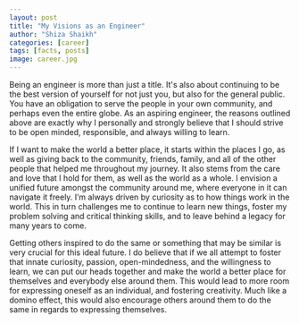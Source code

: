 ```yaml
---
layout: post
title: "My Visions as an Engineer"
author: "Shiza Shaikh"
categories: [career]
tags: [facts, posts]
image: career.jpg
---
```


Being an engineer is more than just a title. It's also about continuing to be the best version of yourself for not just you, but also for the general public. You have an obligation to serve the people in your own community, and perhaps even the entire globe. As an aspiring engineer, the reasons outlined above are exactly why I personally and strongly believe that I should strive to be open minded, responsible, and always willing to learn. 

If I want to make the world a better place, it starts within the places I go, as well as giving back to the community, friends, family, and all of the other people that helped me throughout my journey. It also stems from the care and love that I hold for them, as well as the world as a whole. I envision a unified future amongst the community around me, where everyone in it can navigate it freely. I’m always driven by curiosity as to how things work in the world. This in turn challenges me to continue to learn new things, foster my problem solving and critical thinking skills, and to leave behind a legacy for many years to come.

Getting others inspired to do the same or something that may be similar is very crucial for this ideal future. I do believe that if we all attempt to foster that innate curiosity, passion, open-mindedness, and the willingness to learn, we can put our heads together and make the world a better place for themselves and everybody else around them. This would lead to more room for expressing oneself as an individual, and fostering creativity. Much like a domino effect, this would also encourage others around them to do the same in regards to expressing themselves. 
